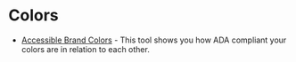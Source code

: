 # Colors
* [Accessible Brand Colors](https://abc.useallfive.com) - This tool shows you how ADA compliant your colors are in relation to each other.
